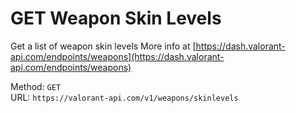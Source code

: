 <!-- This file is automatically generated! Do not edit it directly! See https://github.com/techchrism/valorant-api-docs/blob/trunk/contributing.md for more information. -->

# GET Weapon Skin Levels

Get a list of weapon skin levels 
More info at [https://dash.valorant-api.com/endpoints/weapons](https://dash.valorant-api.com/endpoints/weapons)  


Method: `GET`  
URL: `https://valorant-api.com/v1/weapons/skinlevels`  
